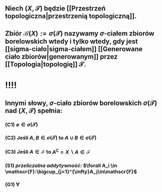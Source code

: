 ## Niech $(X,\mathcal{T})$ będzie [[Przestrzeń topologiczna|przestrzenią topologiczną]]. 
## Zbiór $\mathscr{B}(X):=\sigma(\mathcal{T})$ nazywamy **$\sigma$-ciałem zbiorów borelowskich** wtedy i tylko wtedy, gdy jest [[sigma-ciało|sigma-ciałem]] [[Generowane ciało zbiorów|generowanym]] przez [[Topologia|topologię]] $\mathcal{T}$.
# !!!!
## Innymi słowy, $\sigma$-ciało zbiorów borelowskich $\sigma(\mathcal{T})$ nad $(X,\mathcal{T})$ spełnia:
### (C1) $\emptyset \in \sigma(\mathcal{T})$
### (C2) Jeśli $A,B \in \sigma(\mathcal{T})$ to $A\cup B \in \sigma(\mathcal{T})$
### (C3) Jeśli $A  \in \mathscr{F}$ to $A^{\complement}=X\backslash A \in \mathscr{F}$ 
### (S1) *przeliczalna addytywność:* $\forall A_i \in \mathscr{F}:\bigcup_{j=1}^{\infty}A_j\in\mathscr{F}$
### (G1) $\forall$